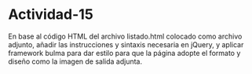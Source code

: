 # Actividad-15
En base al código HTML del archivo listado.html colocado como archivo adjunto, añadir las instrucciones y sintaxis necesaria en jQuery, y aplicar framework bulma para dar estilo para que la página adopte el formato y diseño como la imagen de salida adjunta.
